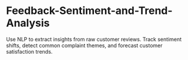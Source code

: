 # Feedback-Sentiment-and-Trend-Analysis
Use NLP to extract insights from raw customer reviews. Track sentiment shifts, detect common complaint themes, and forecast customer satisfaction trends.
